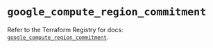 # `google_compute_region_commitment`

Refer to the Terraform Registry for docs: [`google_compute_region_commitment`](https://registry.terraform.io/providers/hashicorp/google/5.28.0/docs/resources/compute_region_commitment).
